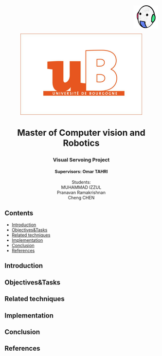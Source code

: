 <p align="right">  
   <img src = "images/vibot.png" width = 80>
</p >

<p align="center">  
   <img src = "images/ub.png" width = 400>
</p >

# <p align="center">Master of Computer vision and Robotics</p >   
<h3 align="center">Visual Servoing Project</h3> 

   
<h4 align="center"> 
Supervisors: Omar TAHRI
</h4> 

<p align="center">                       
Students: <br>  
 MUHAMMAD IZZUL<br> Pranavan Ramakrishnan<br> Cheng CHEN
</p>

## Contents
- [Introduction](#introduction)
- [Objectives&Tasks](#Objectives&Tasks)
- [Related techniques](#Related-techniques)
- [Implementation](#Implementation)
- [Conclusion](#Conclusion)
- [References](#References)


## Introduction




## Objectives&Tasks




## Related techniques




## Implementation




## Conclusion




## References
